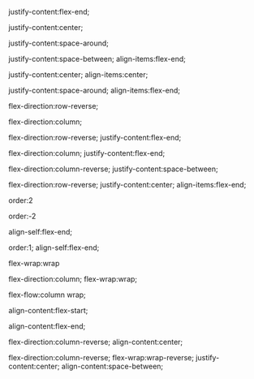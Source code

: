 justify-content:flex-end;

justify-content:center;

justify-content:space-around;

justify-content:space-between;
align-items:flex-end;

justify-content:center;
align-items:center;

justify-content:space-around;
align-items:flex-end;

flex-direction:row-reverse;

flex-direction:column;

flex-direction:row-reverse;
justify-content:flex-end;

flex-direction:column;
justify-content:flex-end;

flex-direction:column-reverse;
justify-content:space-between;

flex-direction:row-reverse;
justify-content:center;
align-items:flex-end;

order:2

order:-2

align-self:flex-end;

order:1;
align-self:flex-end;

flex-wrap:wrap

flex-direction:column;
flex-wrap:wrap;

flex-flow:column wrap;

align-content:flex-start;

align-content:flex-end;

flex-direction:column-reverse;
align-content:center;

flex-direction:column-reverse;
flex-wrap:wrap-reverse;
justify-content:center;
align-content:space-between;